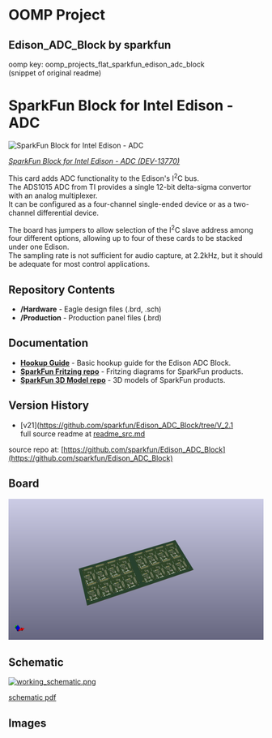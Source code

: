 # OOMP Project  
## Edison_ADC_Block  by sparkfun  
  
oomp key: oomp_projects_flat_sparkfun_edison_adc_block  
(snippet of original readme)  
  
SparkFun Block for Intel Edison - ADC  
==================================================  
  
![SparkFun Block for Intel Edison - ADC](https://cdn.sparkfun.com/assets/parts/1/1/3/2/1/13770-00.jpg)  
  
[*SparkFun Block for Intel Edison - ADC (DEV-13770)*](https://www.sparkfun.com/products/13770)  
  
This card adds ADC functionality to the Edison's I<sup>2</sup>C bus.   
The ADS1015 ADC from TI provides a single 12-bit delta-sigma convertor with an analog multiplexer.   
It can be configured as a four-channel single-ended device or as a two-channel differential device.  
  
The board has jumpers to allow selection of the I<sup>2</sup>C slave address among four different options, allowing up to four of these cards to be stacked under one Edison.   
The sampling rate is not sufficient for audio capture, at 2.2kHz, but it should be adequate for most control applications.  
  
Repository Contents  
-------------------  
  
* **/Hardware** - Eagle design files (.brd, .sch)  
* **/Production** - Production panel files (.brd)  
  
Documentation  
--------------  
  
* **[Hookup Guide](https://learn.sparkfun.com/tutorials/sparkfun-blocks-for-intel-edison---adc-v20)** - Basic hookup guide for the Edison ADC Block.  
* **[SparkFun Fritzing repo](https://github.com/sparkfun/Fritzing_Parts)** - Fritzing diagrams for SparkFun products.  
* **[SparkFun 3D Model repo](https://github.com/sparkfun/3D_Models)** - 3D models of SparkFun products.   
  
Version History  
---------------  
* [v21](https://github.com/sparkfun/Edison_ADC_Block/tree/V_2.1  
  full source readme at [readme_src.md](readme_src.md)  
  
source repo at: [https://github.com/sparkfun/Edison_ADC_Block](https://github.com/sparkfun/Edison_ADC_Block)  
## Board  
  
[![working_3d.png](working_3d_600.png)](working_3d.png)  
## Schematic  
  
[![working_schematic.png](working_schematic_600.png)](working_schematic.png)  
  
[schematic pdf](working_schematic.pdf)  
## Images  
